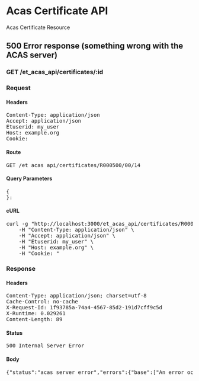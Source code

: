 # Acas Certificate API

Acas Certificate Resource

## 500 Error response (something wrong with the ACAS server)

### GET /et_acas_api/certificates/:id
### Request

#### Headers

<pre>Content-Type: application/json
Accept: application/json
Etuserid: my_user
Host: example.org
Cookie: </pre>

#### Route

<pre>GET /et_acas_api/certificates/R000500/00/14</pre>

#### Query Parameters

<pre>{
}: </pre>

#### cURL

<pre class="request">curl -g &quot;http://localhost:3000/et_acas_api/certificates/R000500/00/14&quot; -X GET \
	-H &quot;Content-Type: application/json&quot; \
	-H &quot;Accept: application/json&quot; \
	-H &quot;Etuserid: my_user&quot; \
	-H &quot;Host: example.org&quot; \
	-H &quot;Cookie: &quot;</pre>

### Response

#### Headers

<pre>Content-Type: application/json; charset=utf-8
Cache-Control: no-cache
X-Request-Id: 1f93785a-74a4-4567-85d2-191d7cff9c5d
X-Runtime: 0.029261
Content-Length: 89</pre>

#### Status

<pre>500 Internal Server Error</pre>

#### Body

<pre>{"status":"acas_server_error","errors":{"base":["An error occured in the ACAS service"]}}</pre>
